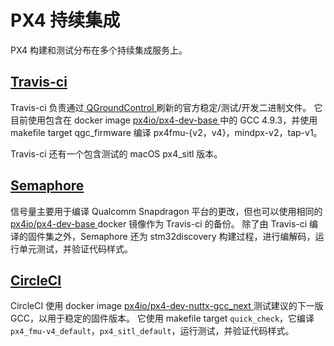 # PX4 持续集成

PX4 构建和测试分布在多个持续集成服务上。

## [Travis-ci](https://travis-ci.org/PX4/Firmware)

Travis-ci 负责通过[ QGroundControl ](http://qgroundcontrol.com/)刷新的官方稳定/测试/开发二进制文件。 它目前使用包含在 docker image [ px4io/px4-dev-base ](https://hub.docker.com/r/px4io/px4-dev-base/)中的 GCC 4.9.3，并使用 makefile target qgc_firmware 编译 px4fmu-{v2，v4}，mindpx-v2，tap-v1。

Travis-ci 还有一个包含测试的 macOS px4_sitl 版本。

## [Semaphore](https://semaphoreci.com/px4/firmware)

信号量主要用于编译 Qualcomm Snapdragon 平台的更改，但也可以使用相同的[ px4io/px4-dev-base ](https://hub.docker.com/r/px4io/px4-dev-base/) docker 镜像作为 Travis-ci 的备份。 除了由 Travis-ci 编译的固件集之外，Semaphore 还为 stm32discovery 构建过程，进行编解码，运行单元测试，并验证代码样式。

## [CircleCI](https://circleci.com/gh/PX4/Firmware)

CircleCI 使用 docker image [ px4io/px4-dev-nuttx-gcc_next ](https://hub.docker.com/r/px4io/px4-dev-nuttx-gcc_next/)测试建议的下一版 GCC，以用于稳定的固件版本。 它使用 makefile target ` quick_check `，它编译` px4_fmu-v4_default `，` px4_sitl_default `，运行测试，并验证代码样式。